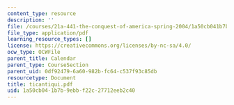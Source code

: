 ```yaml
---
content_type: resource
description: ''
file: /courses/21a-441-the-conquest-of-america-spring-2004/1a50cb041b7b9ebbf22c27712eeb2c40_ticantiqui.pdf
file_type: application/pdf
learning_resource_types: []
license: https://creativecommons.org/licenses/by-nc-sa/4.0/
ocw_type: OCWFile
parent_title: Calendar
parent_type: CourseSection
parent_uid: 0df92479-6a60-982b-fc64-c537f93c85db
resourcetype: Document
title: ticantiqui.pdf
uid: 1a50cb04-1b7b-9ebb-f22c-27712eeb2c40
---
```


